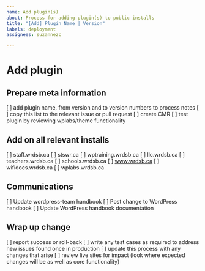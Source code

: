 ```yaml
---
name: Add plugin(s)
about: Process for adding plugin(s) to public installs
title: "[Add] Plugin Name | Version"
labels: deployment
assignees: suzannezc

---
```


# Add plugin

## Prepare meta information 
 [ ] add plugin name, from version and to version numbers to process notes
 [ ] copy this list to the relevant issue or pull request
 [ ] create CMR
 [ ] test plugin by reviewing wplabs/theme functionality

## Add on all relevant installs 
 [ ] staff.wrdsb.ca
 [ ] stswr.ca
 [ ] wptraining.wrdsb.ca
 [ ] llc.wrdsb.ca
 [ ] teachers.wrdsb.ca
 [ ] schools.wrdsb.ca
 [ ] www.wrdsb.ca
 [ ] wifidocs.wrdsb.ca
 [ ] wplabs.wrdsb.ca

## Communications 
 [ ] Update wordpress-team handbook
 [ ] Post change to WordPress handbook
 [ ] Update WordPress handbook documentation

## Wrap up change 
 [ ] report success or roll-back
 [ ] write any test cases as required to address new issues found once in production
 [ ] update this process with any changes that arise
 [ ] review live sites for impact (look where expected changes will be as well as core functionality)
